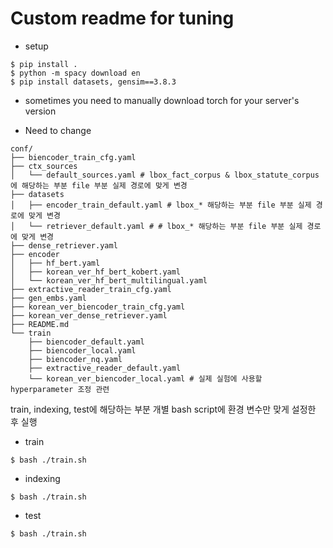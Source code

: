 # Custom readme for tuning

* setup
```
$ pip install .
$ python -m spacy download en
$ pip install datasets, gensim==3.8.3
```

* sometimes you need to manually download torch for your server's version


* Need to change 
```
conf/
├── biencoder_train_cfg.yaml
├── ctx_sources
│   └── default_sources.yaml # lbox_fact_corpus & lbox_statute_corpus에 해당하는 부분 file 부분 실제 경로에 맞게 변경
├── datasets
│   ├── encoder_train_default.yaml # lbox_* 해당하는 부분 file 부분 실제 경로에 맞게 변경
│   └── retriever_default.yaml # # lbox_* 해당하는 부분 file 부분 실제 경로에 맞게 변경
├── dense_retriever.yaml
├── encoder
│   ├── hf_bert.yaml
│   ├── korean_ver_hf_bert_kobert.yaml
│   └── korean_ver_hf_bert_multilingual.yaml
├── extractive_reader_train_cfg.yaml
├── gen_embs.yaml
├── korean_ver_biencoder_train_cfg.yaml
├── korean_ver_dense_retriever.yaml
├── README.md
└── train
    ├── biencoder_default.yaml
    ├── biencoder_local.yaml
    ├── biencoder_nq.yaml
    ├── extractive_reader_default.yaml
    └── korean_ver_biencoder_local.yaml # 실제 실험에 사용할 hyperparameter 조정 관련 
```

train, indexing, test에 해당하는 부분 개별 bash script에 환경 변수만 맞게 설정한 후 실행 

* train

``` $ bash ./train.sh ```

* indexing

``` $ bash ./train.sh ```

* test

``` $ bash ./train.sh ```
